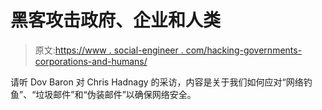 # 黑客攻击政府、企业和人类

> 原文:[https://www . social-engineer . com/hacking-governments-corporations-and-humans/](https://www.social-engineer.com/hacking-governments-corporations-and-humans/)

请听 Dov Baron 对 Chris Hadnagy 的采访，内容是关于我们如何应对“网络钓鱼”、“垃圾邮件”和“伪装邮件”以确保网络安全。